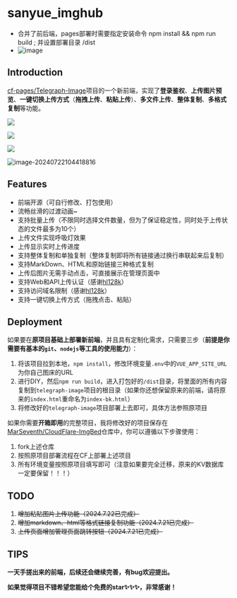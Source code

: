 # sanyue_imghub

- 合并了前后端，pages部署时需要指定安装命令 npm install && npm run build ; 并设置部署目录 /dist
- ![image](https://github.com/user-attachments/assets/26d9faba-393f-4edc-a9e2-26d71b834874)


## Introduction

[cf-pages/Telegraph-Image](https://github.com/cf-pages/Telegraph-Image)项目的一个新前端，实现了**登录鉴权**、**上传图片预览**、**一键切换上传方式**（**拖拽上传**、**粘贴上传**）、**多文件上传**、**整体复制**、**多格式复制**等功能。

![](https://alist.sanyue.site/d/imgbed/202407211140068.png)

![](https://alist.sanyue.site/d/imgbed/202407221043832.png)

![](https://alist.sanyue.site/d/imgbed/202407221044182.png)

![image-20240722104418816](https://alist.sanyue.site/d/imgbed/202407221048648.png)

## Features

- 前端开源（可自行修改、打包使用）
- 流畅丝滑的过渡动画~
- 支持批量上传（不限同时选择文件数量，但为了保证稳定性，同时处于上传状态的文件最多为10个）
- 上传文件实现呼吸灯效果
- 上传显示实时上传进度
- 支持整体复制和单独复制（整体复制即将所有链接通过换行串联起来后复制）
- 支持MarkDown、HTML和原始链接三种格式复制
- 上传后图片无需手动点击，可直接展示在管理页面中
- 支持Web和API上传认证（感谢[hl128k](https://github.com/hl128k)）
- 支持访问域名限制（感谢[hl128k](https://github.com/hl128k)）
- 支持一键切换上传方式（拖拽点击、粘贴）

## Deployment

如果要在**原项目基础上部署新前端**，并且具有定制化需求，只需要三步（**前提是你需要有基本的`git`、`nodejs`等工具的使用能力**）：

1. 将该项目拉到本地，`npm install`，修改环境变量`.env`中的`VUE_APP_SITE_URL`为你自己图床的URL
2. 进行DIY，然后`npm run build`，进入打包好的`/dist`目录，将里面的所有内容复制到`telegraph-image`项目的根目录（如果你还想保留原来的前端，请将原来的`index.html`重命名为`index-bk.html`）
3. 将修改好的`telegraph-image`项目部署上去即可，具体方法参照原项目

如果你需要**开箱即用**的完整项目，我将修改好的项目保存在[MarSeventh/CloudFlare-ImgBed](https://github.com/MarSeventh/CloudFlare-ImgBed)仓库中，你可以遵循以下步骤使用：

1. fork上述仓库
2. 按照原项目部署流程在CF上部署上述项目
3. 所有环境变量按照原项目填写即可（注意如果要完全迁移，原来的KV数据库一定要保留！！！）

## TODO

1. ~~增加粘贴图片上传功能（2024.7.22已完成）~~
2. ~~增加markdown、html等格式链接复制功能（2024.7.21已完成）~~
3. ~~上传页面增加管理页面跳转按钮（2024.7.21已完成）~~

## TIPS

**一天手搓出来的前端，后续还会继续完善，有bug欢迎提出。**

**如果觉得项目不错希望您能给个免费的star✨✨✨，非常感谢！**
